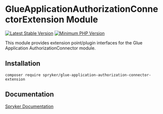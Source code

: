 # GlueApplicationAuthorizationConnectorExtension Module
[![Latest Stable Version](https://poser.pugx.org/spryker/glue-application-authorization-connector-extension/v/stable.svg)](https://packagist.org/packages/spryker/glue-application-authorization-connector-extension)
[![Minimum PHP Version](https://img.shields.io/badge/php-%3E%3D%208.3-8892BF.svg)](https://php.net/)

This module provides extension point/plugin interfaces for the Glue Application AuthorizationConnector module.

## Installation

```
composer require spryker/glue-application-authorization-connector-extension
```

## Documentation

[Spryker Documentation](https://docs.spryker.com)
